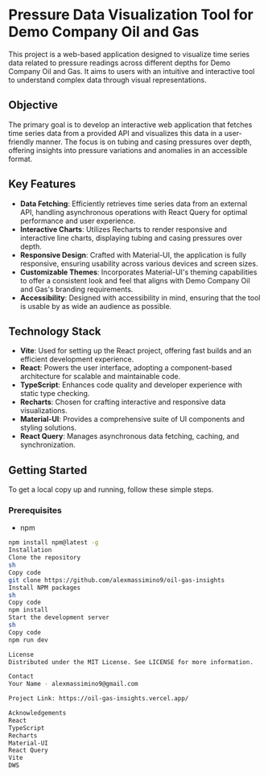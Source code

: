 # Pressure Data Visualization Tool for Demo Company Oil and Gas

This project is a web-based application designed to visualize time series data related to pressure readings across different depths for Demo Company Oil and Gas. It aims to users with an intuitive and interactive tool to understand complex data through visual representations.

## Objective

The primary goal is to develop an interactive web application that fetches time series data from a provided API and visualizes this data in a user-friendly manner. The focus is on tubing and casing pressures over depth, offering insights into pressure variations and anomalies in an accessible format.

## Key Features

- **Data Fetching**: Efficiently retrieves time series data from an external API, handling asynchronous operations with React Query for optimal performance and user experience.
- **Interactive Charts**: Utilizes Recharts to render responsive and interactive line charts, displaying tubing and casing pressures over depth.
- **Responsive Design**: Crafted with Material-UI, the application is fully responsive, ensuring usability across various devices and screen sizes.
- **Customizable Themes**: Incorporates Material-UI's theming capabilities to offer a consistent look and feel that aligns with Demo Company Oil and Gas's branding requirements.
- **Accessibility**: Designed with accessibility in mind, ensuring that the tool is usable by as wide an audience as possible.

## Technology Stack

- **Vite**: Used for setting up the React project, offering fast builds and an efficient development experience.
- **React**: Powers the user interface, adopting a component-based architecture for scalable and maintainable code.
- **TypeScript**: Enhances code quality and developer experience with static type checking.
- **Recharts**: Chosen for crafting interactive and responsive data visualizations.
- **Material-UI**: Provides a comprehensive suite of UI components and styling solutions.
- **React Query**: Manages asynchronous data fetching, caching, and synchronization.

## Getting Started

To get a local copy up and running, follow these simple steps.

### Prerequisites

- npm
```sh
npm install npm@latest -g
Installation
Clone the repository
sh
Copy code
git clone https://github.com/alexmassimino9/oil-gas-insights
Install NPM packages
sh
Copy code
npm install
Start the development server
sh
Copy code
npm run dev

License
Distributed under the MIT License. See LICENSE for more information.

Contact
Your Name - alexmassimino9@gmail.com

Project Link: https://oil-gas-insights.vercel.app/

Acknowledgements
React
TypeScript
Recharts
Material-UI
React Query
Vite
DWS
